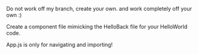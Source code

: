 Do not work off my branch, create your own. and work completely off your own :)

Create a component file mimicking the HelloBack file for your HelloWorld code.

App.js is only for navigating and importing!